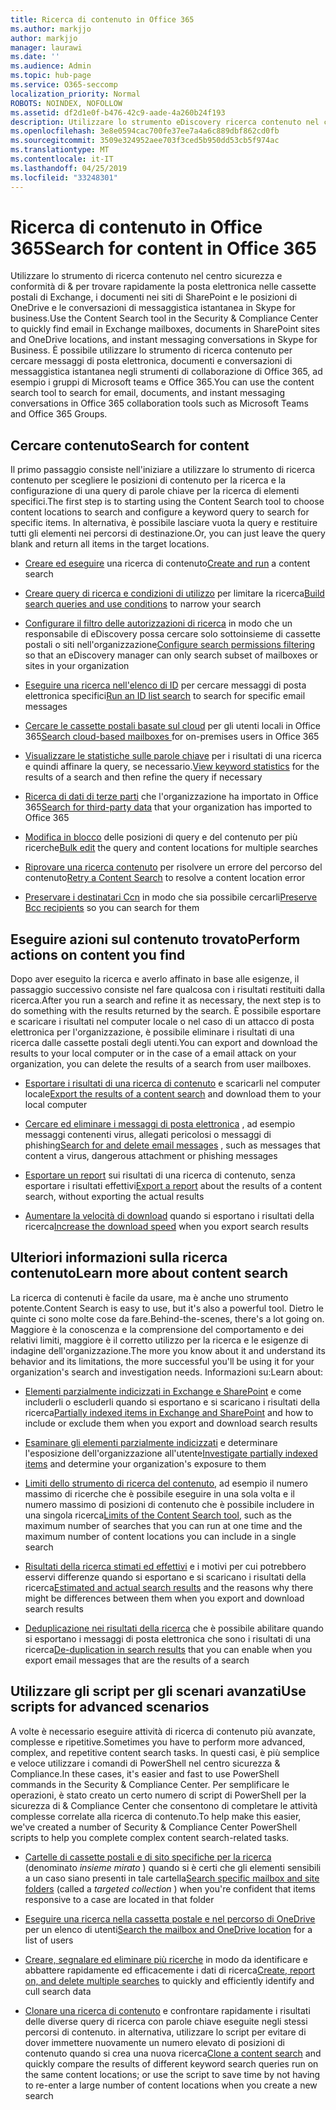 ```yaml
---
title: Ricerca di contenuto in Office 365
ms.author: markjjo
author: markjjo
manager: laurawi
ms.date: ''
ms.audience: Admin
ms.topic: hub-page
ms.service: O365-seccomp
localization_priority: Normal
ROBOTS: NOINDEX, NOFOLLOW
ms.assetid: df2d1e0f-b476-42c9-aade-4a260b24f193
description: Utilizzare lo strumento eDiscovery ricerca contenuto nel centro sicurezza e conformità & per trovare rapidamente la posta elettronica nelle cassette postali di Exchange, i documenti nei siti di SharePoint e le posizioni OneDrive e le conversazioni di messaggistica istantanea in Skype for business.
ms.openlocfilehash: 3e8e0594cac700fe37ee7a4a6c889dbf862cd0fb
ms.sourcegitcommit: 3509e324952aee703f3ced5b950dd53cb5f974ac
ms.translationtype: MT
ms.contentlocale: it-IT
ms.lasthandoff: 04/25/2019
ms.locfileid: "33248301"
---
```

# <a name="search-for-content-in-office-365"></a><span data-ttu-id="ee276-103">Ricerca di contenuto in Office 365</span><span class="sxs-lookup"><span data-stu-id="ee276-103">Search for content in Office 365</span></span>

<span data-ttu-id="ee276-104">Utilizzare lo strumento di ricerca contenuto nel centro sicurezza e conformità di & per trovare rapidamente la posta elettronica nelle cassette postali di Exchange, i documenti nei siti di SharePoint e le posizioni di OneDrive e le conversazioni di messaggistica istantanea in Skype for business.</span><span class="sxs-lookup"><span data-stu-id="ee276-104">Use the Content Search tool in the Security & Compliance Center to quickly find email in Exchange mailboxes, documents in SharePoint sites and OneDrive locations, and instant messaging conversations in Skype for Business.</span></span> <span data-ttu-id="ee276-105">È possibile utilizzare lo strumento di ricerca contenuto per cercare messaggi di posta elettronica, documenti e conversazioni di messaggistica istantanea negli strumenti di collaborazione di Office 365, ad esempio i gruppi di Microsoft teams e Office 365.</span><span class="sxs-lookup"><span data-stu-id="ee276-105">You can use the content search tool to search for email, documents, and instant messaging conversations in Office 365 collaboration tools such as Microsoft Teams and Office 365 Groups.</span></span>
  
## <a name="search-for-content"></a><span data-ttu-id="ee276-106">Cercare contenuto</span><span class="sxs-lookup"><span data-stu-id="ee276-106">Search for content</span></span>

<span data-ttu-id="ee276-107">Il primo passaggio consiste nell'iniziare a utilizzare lo strumento di ricerca contenuto per scegliere le posizioni di contenuto per la ricerca e la configurazione di una query di parole chiave per la ricerca di elementi specifici.</span><span class="sxs-lookup"><span data-stu-id="ee276-107">The first step is to starting using the Content Search tool to choose content locations to search and configure a keyword query to search for specific items.</span></span> <span data-ttu-id="ee276-108">In alternativa, è possibile lasciare vuota la query e restituire tutti gli elementi nei percorsi di destinazione.</span><span class="sxs-lookup"><span data-stu-id="ee276-108">Or, you can just leave the query blank and return all items in the target locations.</span></span>
  
- <span data-ttu-id="ee276-109">[Creare ed eseguire](content-search.md) una ricerca di contenuto</span><span class="sxs-lookup"><span data-stu-id="ee276-109">[Create and run](content-search.md) a content search</span></span> 
    
- <span data-ttu-id="ee276-110">[Creare query di ricerca e condizioni di utilizzo](keyword-queries-and-search-conditions.md) per limitare la ricerca</span><span class="sxs-lookup"><span data-stu-id="ee276-110">[Build search queries and use conditions](keyword-queries-and-search-conditions.md) to narrow your search</span></span> 
    
- <span data-ttu-id="ee276-111">[Configurare il filtro delle autorizzazioni di ricerca](permissions-filtering-for-content-search.md) in modo che un responsabile di eDiscovery possa cercare solo sottoinsieme di cassette postali o siti nell'organizzazione</span><span class="sxs-lookup"><span data-stu-id="ee276-111">[Configure search permissions filtering](permissions-filtering-for-content-search.md) so that an eDiscovery manager can only search subset of mailboxes or sites in your organization</span></span> 
    
- <span data-ttu-id="ee276-112">[Eseguire una ricerca nell'elenco di ID](csv-file-for-an-id-list-content-search.md) per cercare messaggi di posta elettronica specifici</span><span class="sxs-lookup"><span data-stu-id="ee276-112">[Run an ID list search](csv-file-for-an-id-list-content-search.md) to search for specific email messages</span></span> 
    
- <span data-ttu-id="ee276-113">[Cercare le cassette postali basate sul cloud](search-cloud-based-mailboxes-for-on-premises-users.md) per gli utenti locali in Office 365</span><span class="sxs-lookup"><span data-stu-id="ee276-113">[Search cloud-based mailboxes ](search-cloud-based-mailboxes-for-on-premises-users.md) for on-premises users in Office 365</span></span>

- <span data-ttu-id="ee276-114">[Visualizzare le statistiche sulle parole chiave](view-keyword-statistics-for-content-search.md) per i risultati di una ricerca e quindi affinare la query, se necessario.</span><span class="sxs-lookup"><span data-stu-id="ee276-114">[View keyword statistics](view-keyword-statistics-for-content-search.md) for the results of a search and then refine the query if necessary</span></span> 
    
- <span data-ttu-id="ee276-115">[Ricerca di dati di terze parti](use-content-search-to-search-third-party-data-that-was-imported.md) che l'organizzazione ha importato in Office 365</span><span class="sxs-lookup"><span data-stu-id="ee276-115">[Search for third-party data](use-content-search-to-search-third-party-data-that-was-imported.md) that your organization has imported to Office 365</span></span> 
    
- <span data-ttu-id="ee276-116">[Modifica in blocco](bulk-edit-content-searches.md) delle posizioni di query e del contenuto per più ricerche</span><span class="sxs-lookup"><span data-stu-id="ee276-116">[Bulk edit](bulk-edit-content-searches.md) the query and content locations for multiple searches</span></span> 
    
- <span data-ttu-id="ee276-117">[Riprovare una ricerca contenuto](retry-failed-content-search.md) per risolvere un errore del percorso del contenuto</span><span class="sxs-lookup"><span data-stu-id="ee276-117">[Retry a Content Search](retry-failed-content-search.md) to resolve a content location error</span></span>

- <span data-ttu-id="ee276-118">[Preservare i destinatari Ccn](https://docs.microsoft.com/exchange/policy-and-compliance/holds/preserve-bcc-recipients-and-group-members) in modo che sia possibile cercarli</span><span class="sxs-lookup"><span data-stu-id="ee276-118">[Preserve Bcc recipients](https://docs.microsoft.com/exchange/policy-and-compliance/holds/preserve-bcc-recipients-and-group-members) so you can search for them</span></span> 


## <a name="perform-actions-on-content-you-find"></a><span data-ttu-id="ee276-119">Eseguire azioni sul contenuto trovato</span><span class="sxs-lookup"><span data-stu-id="ee276-119">Perform actions on content you find</span></span>

<span data-ttu-id="ee276-120">Dopo aver eseguito la ricerca e averlo affinato in base alle esigenze, il passaggio successivo consiste nel fare qualcosa con i risultati restituiti dalla ricerca.</span><span class="sxs-lookup"><span data-stu-id="ee276-120">After you run a search and refine it as necessary, the next step is to do something with the results returned by the search.</span></span> <span data-ttu-id="ee276-121">È possibile esportare e scaricare i risultati nel computer locale o nel caso di un attacco di posta elettronica per l'organizzazione, è possibile eliminare i risultati di una ricerca dalle cassette postali degli utenti.</span><span class="sxs-lookup"><span data-stu-id="ee276-121">You can export and download the results to your local computer or in the case of a email attack on your organization, you can delete the results of a search from user mailboxes.</span></span>
  
- <span data-ttu-id="ee276-122">[Esportare i risultati di una ricerca di contenuto](export-search-results.md) e scaricarli nel computer locale</span><span class="sxs-lookup"><span data-stu-id="ee276-122">[Export the results of a content search](export-search-results.md) and download them to your local computer</span></span> 
    
- <span data-ttu-id="ee276-123">[Cercare ed eliminare i messaggi di posta elettronica](search-for-and-delete-messages-in-your-organization.md) , ad esempio messaggi contenenti virus, allegati pericolosi o messaggi di phishing</span><span class="sxs-lookup"><span data-stu-id="ee276-123">[Search for and delete email messages](search-for-and-delete-messages-in-your-organization.md) , such as messages that content a virus, dangerous attachment or phishing messages</span></span> 
    
- <span data-ttu-id="ee276-124">[Esportare un report](export-a-content-search-report.md) sui risultati di una ricerca di contenuto, senza esportare i risultati effettivi</span><span class="sxs-lookup"><span data-stu-id="ee276-124">[Export a report](export-a-content-search-report.md) about the results of a content search, without exporting the actual results</span></span> 
    
- <span data-ttu-id="ee276-125">[Aumentare la velocità di download](increase-download-speeds-when-exporting-ediscovery-results.md) quando si esportano i risultati della ricerca</span><span class="sxs-lookup"><span data-stu-id="ee276-125">[Increase the download speed](increase-download-speeds-when-exporting-ediscovery-results.md) when you export search results</span></span> 
    
## <a name="learn-more-about-content-search"></a><span data-ttu-id="ee276-126">Ulteriori informazioni sulla ricerca contenuto</span><span class="sxs-lookup"><span data-stu-id="ee276-126">Learn more about content search</span></span>

<span data-ttu-id="ee276-127">La ricerca di contenuti è facile da usare, ma è anche uno strumento potente.</span><span class="sxs-lookup"><span data-stu-id="ee276-127">Content Search is easy to use, but it's also a powerful tool.</span></span> <span data-ttu-id="ee276-128">Dietro le quinte ci sono molte cose da fare.</span><span class="sxs-lookup"><span data-stu-id="ee276-128">Behind-the-scenes, there's a lot going on.</span></span> <span data-ttu-id="ee276-129">Maggiore è la conoscenza e la comprensione del comportamento e dei relativi limiti, maggiore è il corretto utilizzo per la ricerca e le esigenze di indagine dell'organizzazione.</span><span class="sxs-lookup"><span data-stu-id="ee276-129">The more you know about it and understand its behavior and its limitations, the more successful you'll be using it for your organization's search and investigation needs.</span></span> <span data-ttu-id="ee276-130">Informazioni su:</span><span class="sxs-lookup"><span data-stu-id="ee276-130">Learn about:</span></span>
  
- <span data-ttu-id="ee276-131">[Elementi parzialmente indicizzati in Exchange e SharePoint](partially-indexed-items-in-content-search.md) e come includerli o escluderli quando si esportano e si scaricano i risultati della ricerca</span><span class="sxs-lookup"><span data-stu-id="ee276-131">[Partially indexed items in Exchange and SharePoint](partially-indexed-items-in-content-search.md) and how to include or exclude them when you export and download search results</span></span> 
    
- <span data-ttu-id="ee276-132">[Esaminare gli elementi parzialmente indicizzati](investigating-partially-indexed-items-in-ediscovery.md) e determinare l'esposizione dell'organizzazione all'utente</span><span class="sxs-lookup"><span data-stu-id="ee276-132">[Investigate partially indexed items](investigating-partially-indexed-items-in-ediscovery.md) and determine your organization's exposure to them</span></span> 
    
- <span data-ttu-id="ee276-133">[Limiti dello strumento di ricerca del contenuto](limits-for-content-search.md), ad esempio il numero massimo di ricerche che è possibile eseguire in una sola volta e il numero massimo di posizioni di contenuto che è possibile includere in una singola ricerca</span><span class="sxs-lookup"><span data-stu-id="ee276-133">[Limits of the Content Search tool](limits-for-content-search.md), such as the maximum number of searches that you can run at one time and the maximum number of content locations you can include in a single search</span></span> 
    
- <span data-ttu-id="ee276-134">[Risultati della ricerca stimati ed effettivi](differences-between-estimated-and-actual-ediscovery-search-results.md) e i motivi per cui potrebbero esservi differenze quando si esportano e si scaricano i risultati della ricerca</span><span class="sxs-lookup"><span data-stu-id="ee276-134">[Estimated and actual search results](differences-between-estimated-and-actual-ediscovery-search-results.md) and the reasons why there might be differences between them when you export and download search results</span></span> 
    
- <span data-ttu-id="ee276-135">[Deduplicazione nei risultati della ricerca](de-duplication-in-ediscovery-search-results.md) che è possibile abilitare quando si esportano i messaggi di posta elettronica che sono i risultati di una ricerca</span><span class="sxs-lookup"><span data-stu-id="ee276-135">[De-duplication in search results](de-duplication-in-ediscovery-search-results.md) that you can enable when you export email messages that are the results of a search</span></span> 
    
## <a name="use-scripts-for-advanced-scenarios"></a><span data-ttu-id="ee276-136">Utilizzare gli script per gli scenari avanzati</span><span class="sxs-lookup"><span data-stu-id="ee276-136">Use scripts for advanced scenarios</span></span>

<span data-ttu-id="ee276-137">A volte è necessario eseguire attività di ricerca di contenuto più avanzate, complesse e ripetitive.</span><span class="sxs-lookup"><span data-stu-id="ee276-137">Sometimes you have to perform more advanced, complex, and repetitive content search tasks.</span></span> <span data-ttu-id="ee276-138">In questi casi, è più semplice e veloce utilizzare i comandi di PowerShell nel centro sicurezza & Compliance.</span><span class="sxs-lookup"><span data-stu-id="ee276-138">In these cases, it's easier and fast to use PowerShell commands in the Security & Compliance Center.</span></span> <span data-ttu-id="ee276-139">Per semplificare le operazioni, è stato creato un certo numero di script di PowerShell per la sicurezza di & Compliance Center che consentono di completare le attività complesse correlate alla ricerca di contenuto.</span><span class="sxs-lookup"><span data-stu-id="ee276-139">To help make this easier, we've created a number of Security & Compliance Center PowerShell scripts to help you complete complex content search-related tasks.</span></span>
  
- <span data-ttu-id="ee276-140">[Cartelle di cassette postali e di sito specifiche per la ricerca](use-content-search-for-targeted-collections.md) (denominato *insieme mirato* ) quando si è certi che gli elementi sensibili a un caso siano presenti in tale cartella</span><span class="sxs-lookup"><span data-stu-id="ee276-140">[Search specific mailbox and site folders](use-content-search-for-targeted-collections.md) (called a  *targeted collection*  ) when you're confident that items responsive to a case are located in that folder</span></span> 
    
- <span data-ttu-id="ee276-141">[Eseguire una ricerca nella cassetta postale e nel percorso di OneDrive](search-the-mailbox-and-onedrive-for-business-for-a-list-of-users.md) per un elenco di utenti</span><span class="sxs-lookup"><span data-stu-id="ee276-141">[Search the mailbox and OneDrive location](search-the-mailbox-and-onedrive-for-business-for-a-list-of-users.md) for a list of users</span></span> 
    
- <span data-ttu-id="ee276-142">[Creare, segnalare ed eliminare più ricerche](create-report-on-and-delete-multiple-content-searches.md) in modo da identificare e abbattere rapidamente ed efficacemente i dati di ricerca</span><span class="sxs-lookup"><span data-stu-id="ee276-142">[Create, report on, and delete multiple searches](create-report-on-and-delete-multiple-content-searches.md) to quickly and efficiently identify and cull search data</span></span> 
    
- <span data-ttu-id="ee276-143">[Clonare una ricerca di contenuto](clone-a-content-search.md) e confrontare rapidamente i risultati delle diverse query di ricerca con parole chiave eseguite negli stessi percorsi di contenuto. in alternativa, utilizzare lo script per evitare di dover immettere nuovamente un numero elevato di posizioni di contenuto quando si crea una nuova ricerca</span><span class="sxs-lookup"><span data-stu-id="ee276-143">[Clone a content search](clone-a-content-search.md) and quickly compare the results of different keyword search queries run on the same content locations; or use the script to save time by not having to re-enter a large number of content locations when you create a new search</span></span> 
    

